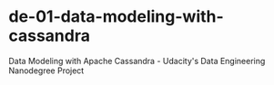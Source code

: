 # de-01-data-modeling-with-cassandra
Data Modeling with Apache Cassandra - Udacity's Data Engineering Nanodegree Project
